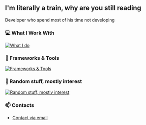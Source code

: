 ## I'm literally a train, why are you still reading

Developer who spend most of his time not developing

### 💻 What I Work With
[![What I do](https://skillicons.dev/icons?i=python,cpp,cs,rust,html,css,js,nodejs)](https://skillicons.dev)
### 🔨 Frameworks & Tools
[![Frameworks & Tools](https://skillicons.dev/icons?i=react,vue,dotnet,npm)](https://skillicons.dev)
### 🚃 Random stuff, mostly interest
[![Random stuff, mostly interest](https://skillicons.dev/icons?i=ps,pr,ae,figma)](https://skillicons.dev)


### 📫 Contacts
- [Contact via email](mailto:phatthadonsornplang@gmail.com)
